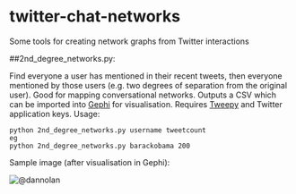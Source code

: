 # twitter-chat-networks
Some tools for creating network graphs from Twitter interactions

##2nd_degree_networks.py: 

Find everyone a user has mentioned in their recent tweets, then everyone mentioned by those users (e.g. two degrees of separation from the original user). Good for mapping conversational networks. Outputs a CSV which can be imported into [Gephi](http://gephi.github.io/) for visualisation. Requires [Tweepy](https://github.com/tweepy/tweepy) and  Twitter application keys. Usage:

    python 2nd_degree_networks.py username tweetcount
    eg
    python 2nd_degree_networks.py barackobama 200

Sample image (after visualisation in Gephi):

![@dannolan](http://i.imgur.com/Dt1A0bb.png)
